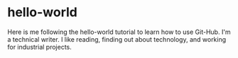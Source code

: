 # hello-world
Here is me following the hello-world tutorial to learn how to use Git-Hub.
I'm a technical writer. I like reading, finding out about technology, and working for industrial projects.
